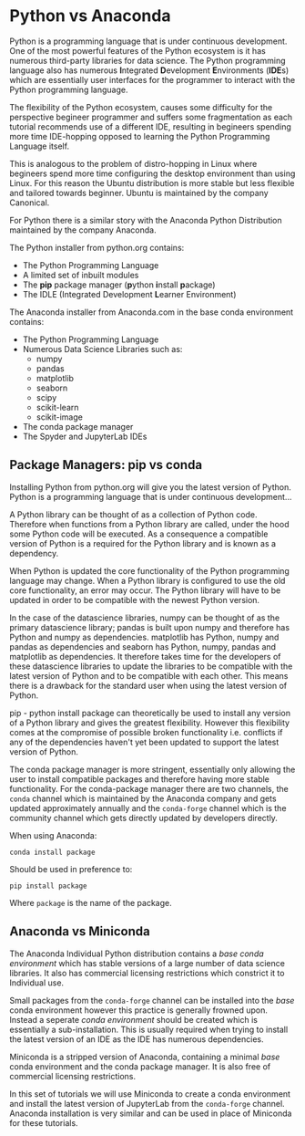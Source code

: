 # Python vs Anaconda

Python is a programming language that is under continuous development. One of the most powerful features of the Python ecosystem is it has numerous third-party libraries for data science. The Python programming language also has numerous **I**ntegrated **D**evelopment **E**nvironments (**IDE**s) which are essentially user interfaces for the programmer to interact with the Python programming language.

The flexibility of the Python ecosystem, causes some difficulty for the perspective begineer programmer and suffers some fragmentation as each tutorial recommends use of a different IDE, resulting in begineers spending more time IDE-hopping opposed to learning the Python Programming Language itself.

This is analogous to the problem of distro-hopping in Linux where begineers spend more time configuring the desktop environment than using Linux. For this reason the Ubuntu distribution is more stable but less flexible and tailored towards beginner. Ubuntu is maintained by the company Canonical. 

For Python there is a similar story with the Anaconda Python Distribution maintained by the company Anaconda.

The Python installer from python.org contains:
* The Python Programming Language
* A limited set of inbuilt modules 
* The **pip** package manager (**p**ython **i**nstall **p**ackage)
* The IDLE (Integrated Development **L**earner Environment)

The Anaconda installer from Anaconda.com in the base conda environment contains:
* The Python Programming Language
* Numerous Data Science Libraries such as:
    * numpy
    * pandas
    * matplotlib
    * seaborn
    * scipy
    * scikit-learn
    * scikit-image
* The conda package manager
* The Spyder and JupyterLab IDEs

## Package Managers: pip vs conda

Installing Python from python.org will give you the latest version of Python. Python is a programming language that is under continuous development... 

A Python library can be thought of as a collection of Python code. Therefore when functions from a Python library are called, under the hood some Python code will be executed. As a consequence a compatible version of Python is a required for the Python library and is known as a dependency.

When Python is updated the core functionality of the Python programming language may change. When a Python library is configured to use the old core functionality, an error may occur. The Python library will have to be updated in order to be compatible with the newest Python version. 

In the case of the datascience libraries, numpy can be thought of as the primary datascience library; pandas is built upon numpy and therefore has Python and numpy as dependencies. matplotlib has Python, numpy and pandas as dependencies and seaborn has Python, numpy, pandas and matplotlib as dependencies. It therefore takes time for the developers of these datascience libraries to update the libraries to be compatible with the latest version of Python and to be compatible with each other. This means there is a drawback for the standard user when using the latest version of Python.

pip - python install package can theoretically be used to install any version of a Python library and gives the greatest flexibility. However this flexibility comes at the compromise of possible broken functionality i.e. conflicts if any of the dependencies haven't yet been updated to support the latest version of Python.

The conda package manager is more stringent, essentially only allowing the user to install compatible packages and therefore having more stable functionality. For the conda-package manager there are two channels, the ```conda``` channel which is maintained by the Anaconda company and gets updated approximately annually and the ```conda-forge``` channel which is the community channel which gets directly updated by developers directly. 

When using Anaconda:

```conda install package```

Should be used in preference to:

```pip install package```

Where ```package``` is the name of the package.

## Anaconda vs Miniconda

The Anaconda Individual Python distribution contains a *base conda environment* which has stable versions of a large number of data science libraries. It also has commercial licensing restrictions which constrict it to Individual use.

Small packages from the ```conda-forge``` channel can be installed into the *base* conda environment however this practice is generally frowned upon. Instead a seperate *conda environment* should be created which is essentially a sub-installation. This is usually required when trying to install the latest version of an IDE as the IDE has numerous dependencies.

Miniconda is a stripped version of Anaconda, containing a minimal *base* conda environment and the conda package manager. It is also free of commercial licensing restrictions.

In this set of tutorials we will use Miniconda to create a conda environment and install the latest version of JupyterLab from the ```conda-forge``` channel. Anaconda installation is very similar and can be used in place of Miniconda for these tutorials.